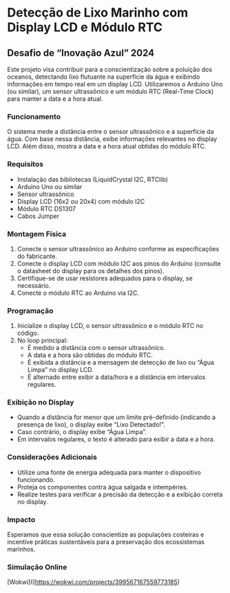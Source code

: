 # Detecção de Lixo Marinho com Display LCD e Módulo RTC
## Desafio de “Inovação Azul” 2024

Este projeto visa contribuir para a conscientização sobre a poluição dos oceanos, detectando lixo flutuante na superfície da água e exibindo informações em tempo real em um display LCD. Utilizaremos o Arduino Uno (ou similar), um sensor ultrassônico e um módulo RTC (Real-Time Clock) para manter a data e a hora atual.

### Funcionamento
O sistema mede a distância entre o sensor ultrassônico e a superfície da água. Com base nessa distância, exibe informações relevantes no display LCD. Além disso, mostra a data e a hora atual obtidas do módulo RTC.

### Requisitos
- Instalação das bibliotecas (LiquidCrystal I2C, RTClib)
- Arduino Uno ou similar
- Sensor ultrassônico
- Display LCD (16x2 ou 20x4) com módulo I2C
- Módulo RTC DS1307
- Cabos Jumper

### Montagem Física
1. Conecte o sensor ultrassônico ao Arduino conforme as especificações do fabricante.
2. Conecte o display LCD com módulo I2C aos pinos do Arduino (consulte o datasheet do display para os detalhes dos pinos).
3. Certifique-se de usar resistores adequados para o display, se necessário.
4. Conecte o módulo RTC ao Arduino via I2C.

### Programação
1. Inicialize o display LCD, o sensor ultrassônico e o módulo RTC no código.
2. No loop principal:
   - É medido a distância com o sensor ultrassônico.
   - A data e a hora são obtidas do módulo RTC.
   - É exibida a distância e a mensagem de detecção de lixo ou “Água Limpa” no display LCD.
   - É alternado entre exibir a data/hora e a distância em intervalos regulares.

### Exibição no Display
- Quando a distância for menor que um limite pré-definido (indicando a presença de lixo), o display exibe “Lixo Detectado!”.
- Caso contrário, o display exibe “Água Limpa”.
- Em intervalos regulares, o texto é alterado para exibir a data e a hora.

### Considerações Adicionais
- Utilize uma fonte de energia adequada para manter o dispositivo funcionando.
- Proteja os componentes contra água salgada e intempéries.
- Realize testes para verificar a precisão da detecção e a exibição correta no display.

### Impacto
Esperamos que essa solução conscientize as populações costeiras e incentive práticas sustentáveis para a preservação dos ecossistemas marinhos.

### Simulação Online
[Wokwi]((https://wokwi.com/projects/399567167559773185)
